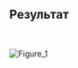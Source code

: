 ## Результат
<br>

![Figure_1](https://user-images.githubusercontent.com/81159301/193208232-028ddeeb-63af-4f97-b43a-a3720914945d.png)
